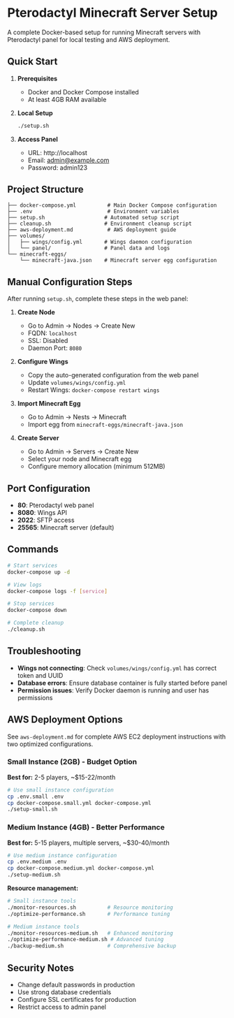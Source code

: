 # Pterodactyl Minecraft Server Setup

A complete Docker-based setup for running Minecraft servers with Pterodactyl panel for local testing and AWS deployment.

## Quick Start

1. **Prerequisites**
   - Docker and Docker Compose installed
   - At least 4GB RAM available

2. **Local Setup**
   ```bash
   ./setup.sh
   ```

3. **Access Panel**
   - URL: http://localhost
   - Email: admin@example.com
   - Password: admin123

## Project Structure

```
├── docker-compose.yml          # Main Docker Compose configuration
├── .env                        # Environment variables
├── setup.sh                   # Automated setup script
├── cleanup.sh                 # Environment cleanup script
├── aws-deployment.md           # AWS deployment guide
├── volumes/
│   ├── wings/config.yml       # Wings daemon configuration
│   └── panel/                 # Panel data and logs
└── minecraft-eggs/
    └── minecraft-java.json    # Minecraft server egg configuration
```

## Manual Configuration Steps

After running `setup.sh`, complete these steps in the web panel:

1. **Create Node**
   - Go to Admin → Nodes → Create New
   - FQDN: `localhost`
   - SSL: Disabled
   - Daemon Port: `8080`

2. **Configure Wings**
   - Copy the auto-generated configuration from the web panel
   - Update `volumes/wings/config.yml`
   - Restart Wings: `docker-compose restart wings`

3. **Import Minecraft Egg**
   - Go to Admin → Nests → Minecraft
   - Import egg from `minecraft-eggs/minecraft-java.json`

4. **Create Server**
   - Go to Admin → Servers → Create New
   - Select your node and Minecraft egg
   - Configure memory allocation (minimum 512MB)

## Port Configuration

- **80**: Pterodactyl web panel
- **8080**: Wings API
- **2022**: SFTP access
- **25565**: Minecraft server (default)

## Commands

```bash
# Start services
docker-compose up -d

# View logs
docker-compose logs -f [service]

# Stop services
docker-compose down

# Complete cleanup
./cleanup.sh
```

## Troubleshooting

- **Wings not connecting**: Check `volumes/wings/config.yml` has correct token and UUID
- **Database errors**: Ensure database container is fully started before panel
- **Permission issues**: Verify Docker daemon is running and user has permissions

## AWS Deployment Options

See `aws-deployment.md` for complete AWS EC2 deployment instructions with two optimized configurations.

### Small Instance (2GB) - Budget Option
**Best for:** 2-5 players, ~$15-22/month
```bash
# Use small instance configuration
cp .env.small .env
cp docker-compose.small.yml docker-compose.yml
./setup-small.sh
```

### Medium Instance (4GB) - Better Performance  
**Best for:** 5-15 players, multiple servers, ~$30-40/month
```bash
# Use medium instance configuration
cp .env.medium .env
cp docker-compose.medium.yml docker-compose.yml
./setup-medium.sh
```

**Resource management:**
```bash
# Small instance tools
./monitor-resources.sh          # Resource monitoring
./optimize-performance.sh       # Performance tuning

# Medium instance tools  
./monitor-resources-medium.sh   # Enhanced monitoring
./optimize-performance-medium.sh # Advanced tuning
./backup-medium.sh              # Comprehensive backup
```

## Security Notes

- Change default passwords in production
- Use strong database credentials
- Configure SSL certificates for production
- Restrict access to admin panel